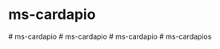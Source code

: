 # ms-cardapio
#   m s - c a r d a p i o  
 #   m s - c a r d a p i o  
 #   m s - c a r d a p i o  
 #   m s - c a r d a p i o s  
 